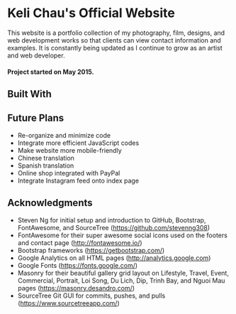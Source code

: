# Keli Chau's Official Website

This website is a portfolio collection of my photography, film, designs, and web development works so that clients can view contact information and examples. It is constantly being updated as I continue to grow as an artist and web developer.

#### Project started on May 2015.

## Built With 

## Future Plans
+ Re-organize and minimize code
+ Integrate more efficient JavaScript codes
+ Make website more mobile-friendly
+ Chinese translation
+ Spanish translation
+ Online shop integrated with PayPal
+ Integrate Instagram feed onto index page

## Acknowledgments
+ Steven Ng for initial setup and introduction to GitHub, Bootstrap, FontAwesome, and SourceTree (https://github.com/stevenng308)
+ FontAwesome for their super awesome social icons used on the footers and contact page (http://fontawesome.io/)
+ Bootstrap frameworks (https://getbootstrap.com/)
+ Google Analytics on all HTML pages (http://analytics.google.com)
+ Google Fonts (https://fonts.google.com/)
+ Masonry for their beautiful gallery grid layout on Lifestyle, Travel, Event, Commercial, Portrait, Loi Song, Du Lich, Dip, Trinh Bay, and Nguoi Mau pages (https://masonry.desandro.com/)
+ SourceTree Git GUI for commits, pushes, and pulls (https://www.sourcetreeapp.com/)




